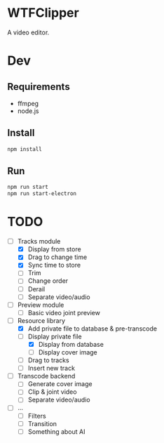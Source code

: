 # WTFClipper
A video editor.

# Dev
## Requirements
* ffmpeg
* node.js
## Install
```bash
npm install
```
## Run
```bash
npm run start
npm run start-electron
```

# TODO
- [ ] Tracks module
  - [x] Display from store
  - [x] Drag to change time
  - [x] Sync time to store
  - [ ] Trim
  - [ ] Change order
  - [ ] Derail
  - [ ] Separate video/audio
- [ ] Preview module
  - [ ] Basic video joint preview
- [ ] Resource library
  - [x] Add private file to database & pre-transcode
  - [ ] Display private file
    - [x] Display from database
    - [ ] Display cover image
  - [ ] Drag to tracks
  - [ ] Insert new track
- [ ] Transcode backend
  - [ ] Generate cover image
  - [ ] Clip & joint video
  - [ ] Separate video/audio
- [ ] ...
  - [ ] Filters
  - [ ] Transition
  - [ ] Something about AI

